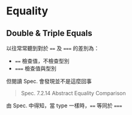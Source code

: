 # Equality

## Double & Triple Equals

以往常常聽到對於 `==` 及 `===` 的差別為：

- `==` 檢查值，不檢查型別
- `===` 檢查值與型別

但閱讀 Spec. 會發現並不是這麼回事

> Spec. 7.2.14 Abstract Equality Comparison

由 Spec. 中得知，當 type 一樣時，`==` 等同於 `===`
